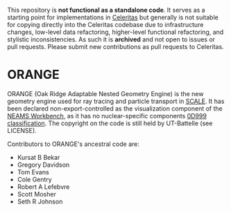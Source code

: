This repository is **not functional as a standalone code**. It serves as a
starting point for implementations in
[Celeritas](https://github.com/celeritas-project/celeritas) but generally is
not suitable for copying directly into the Celeritas codebase due to
infrastructure changes, low-level data refactoring, higher-level functional
refactoring, and stylistic inconsistencies.
As such it is **archived** and not open to issues or pull requests. Please submit
new contributions as pull requests to Celeritas.

# ORANGE

ORANGE (Oak Ridge Adaptable Nested Geometry Engine) is the new geometry engine
used for ray tracing and particle transport in
[SCALE](https://www.ornl.gov/scale). It has been declared non-export-controlled
as the visualization component of the [NEAMS
Workbench](https://www.ornl.gov/project/neams-workbench), as it has no
nuclear-specific components [0D999 classification](https://www.bis.doc.gov/index.php/documents/regulations-docs/2331-category-0-nuclear-materials-facilities-equipment-and-miscellaneous-items-1/file). The copyright on the code is still held by UT-Battelle (see LICENSE).

Contributors to ORANGE's ancestral code are:
- Kursat B Bekar
- Gregory Davidson
- Tom Evans
- Cole Gentry
- Robert A Lefebvre
- Scott Mosher
- Seth R Johnson
